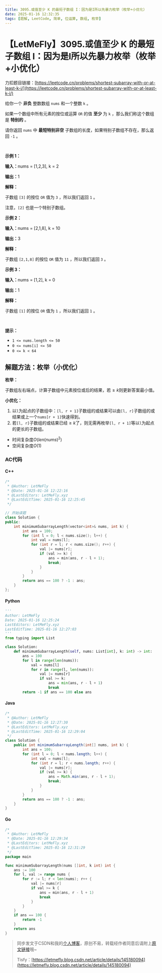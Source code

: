 ```yaml
---
title: 3095.或值至少 K 的最短子数组 I：因为是I所以先暴力枚举（枚举+小优化）
date: 2025-01-16 12:32:35
tags: [题解, LeetCode, 简单, 位运算, 数组, 枚举]
---
```


# 【LetMeFly】3095.或值至少 K 的最短子数组 I：因为是I所以先暴力枚举（枚举+小优化）

力扣题目链接：[https://leetcode.cn/problems/shortest-subarray-with-or-at-least-k-i/](https://leetcode.cn/problems/shortest-subarray-with-or-at-least-k-i/)

<p>给你一个 <strong>非负</strong>&nbsp;整数数组&nbsp;<code>nums</code>&nbsp;和一个整数&nbsp;<code>k</code>&nbsp;。</p>

<p>如果一个数组中所有元素的按位或运算 <code>OR</code>&nbsp;的值 <strong>至少</strong>&nbsp;为 <code>k</code>&nbsp;，那么我们称这个数组是 <strong>特别的</strong>&nbsp;。</p>

<p>请你返回&nbsp;<code>nums</code>&nbsp;中&nbsp;<strong>最短特别非空</strong>&nbsp;<span data-keyword="subarray-nonempty">子数组</span>的长度，如果特别子数组不存在，那么返回 <code>-1</code>&nbsp;。</p>

<p>&nbsp;</p>

<p><strong class="example">示例 1：</strong></p>

<div class="example-block">
<p><span class="example-io"><b>输入：</b>nums = [1,2,3], k = 2</span></p>

<p><span class="example-io"><b>输出：</b>1</span></p>

<p><strong>解释：</strong></p>

<p>子数组&nbsp;<code>[3]</code>&nbsp;的按位&nbsp;<code>OR</code> 值为&nbsp;<code>3</code>&nbsp;，所以我们返回 <code>1</code>&nbsp;。</p>

<p>注意，<code>[2]</code> 也是一个特别子数组。</p>
</div>

<p><strong class="example">示例 2：</strong></p>

<div class="example-block">
<p><span class="example-io"><b>输入：</b>nums = [2,1,8], k = 10</span></p>

<p><span class="example-io"><b>输出：</b>3</span></p>

<p><strong>解释：</strong></p>

<p>子数组&nbsp;<code>[2,1,8]</code> 的按位&nbsp;<code>OR</code>&nbsp;值为 <code>11</code>&nbsp;，所以我们返回 <code>3</code>&nbsp;。</p>
</div>

<p><strong class="example">示例 3：</strong></p>

<div class="example-block">
<p><span class="example-io"><b>输入：</b>nums = [1,2], k = 0</span></p>

<p><span class="example-io"><b>输出：</b>1</span></p>

<p><b>解释：</b></p>

<p>子数组&nbsp;<code>[1]</code>&nbsp;的按位&nbsp;<code>OR</code>&nbsp;值为&nbsp;<code>1</code>&nbsp;，所以我们返回&nbsp;<code>1</code>&nbsp;。</p>
</div>

<p>&nbsp;</p>

<p><strong>提示：</strong></p>

<ul>
	<li><code>1 &lt;= nums.length &lt;= 50</code></li>
	<li><code>0 &lt;= nums[i] &lt;= 50</code></li>
	<li><code>0 &lt;= k &lt; 64</code></li>
</ul>


    
## 解题方法：枚举（小优化）

**枚举：**

子数组左右端点，计算子数组中元素按位或后的结果，若$\geq k$则更新答案最小值。

**小优化：**

1. 以`l`为起点的子数组中：`[l, r + 1]`子数组的或结果可以由`[l, r]`子数组的或结果或上一个`nums[r + 1]`快速得到。
2. 若`[l, r]`子数组的或结果已经$\geq k$了，则无需再枚举`[l, r + 1]`等以`l`为起点的更长的子数组。

+ 时间复杂度$O(len(nums)^2)$
+ 空间复杂度$O(1)$

### AC代码

#### C++

```cpp
/*
 * @Author: LetMeFly
 * @Date: 2025-01-16 12:22:16
 * @LastEditors: LetMeFly.xyz
 * @LastEditTime: 2025-01-16 12:25:45
 */

// 开始读题
class Solution {
public:
    int minimumSubarrayLength(vector<int>& nums, int k) {
        int ans = 100;
        for (int l = 0; l < nums.size(); l++) {
            int val = nums[l];
            for (int r = l; r < nums.size(); r++) {
                val |= nums[r];
                if (val >= k) {
                    ans = min(ans, r - l + 1);
                    break;
                }
            }
        }
        return ans == 100 ? -1 : ans;
    }
};
```

#### Python

```python
'''
Author: LetMeFly
Date: 2025-01-16 12:25:24
LastEditors: LetMeFly.xyz
LastEditTime: 2025-01-16 12:27:03
'''
from typing import List

class Solution:
    def minimumSubarrayLength(self, nums: List[int], k: int) -> int:
        ans = 100
        for l in range(len(nums)):
            val = nums[l]
            for r in range(l, len(nums)):
                val |= nums[r]
                if val >= k:
                    ans = min(ans, r - l + 1)
                    break
        return -1 if ans == 100 else ans
```

#### Java

```java
/*
 * @Author: LetMeFly
 * @Date: 2025-01-16 12:27:30
 * @LastEditors: LetMeFly.xyz
 * @LastEditTime: 2025-01-16 12:29:04
 */
class Solution {
    public int minimumSubarrayLength(int[] nums, int k) {
        int ans = 100;
        for (int l = 0; l < nums.length; l++) {
            int val = nums[l];
            for (int r = l; r < nums.length; r++) {
                val |= nums[r];
                if (val >= k) {
                    ans = Math.min(ans, r - l + 1);
                    break;
                }
            }
        }
        return ans == 100 ? -1 : ans;
    }
}
```

#### Go

```go
/*
 * @Author: LetMeFly
 * @Date: 2025-01-16 12:29:34
 * @LastEditors: LetMeFly.xyz
 * @LastEditTime: 2025-01-16 12:31:29
 */
package main

func minimumSubarrayLength(nums []int, k int) int {
    ans := 100
    for l, val := range nums {
        for r := l; r < len(nums); r++ {
            val |= nums[r]
            if val >= k {
                ans = min(ans, r - l + 1)
                break
            }
        }
    }
    if ans == 100 {
        return -1
    }
    return ans
}
```

> 同步发文于CSDN和我的[个人博客](https://blog.letmefly.xyz/)，原创不易，转载经作者同意后请附上[原文链接](https://blog.letmefly.xyz/2025/01/16/LeetCode%203095.%E6%88%96%E5%80%BC%E8%87%B3%E5%B0%91K%E7%9A%84%E6%9C%80%E7%9F%AD%E5%AD%90%E6%95%B0%E7%BB%84I/)哦~
>
> Tisfy：[https://letmefly.blog.csdn.net/article/details/145180094](https://letmefly.blog.csdn.net/article/details/145180094)
